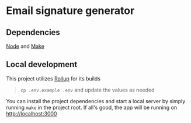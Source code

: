 # Email signature generator

## Dependencies
[Node](https://nodejs.org/en/download) and [Make](https://www.gnu.org/software/make)

## Local development
This project utilizes [Rollup](https://rollupjs.org) for its builds

> `cp .env.example .env` and update the values as needed

You can install the project dependencies and start a local server by simply running `make` in the project root.  If all's good, the app will be running on [http://localhost:3000](http://localhost:3000)

